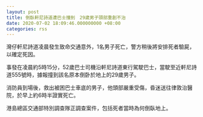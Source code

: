 ```yaml
---
layout: post
title: 倒臥軒尼詩道遭巴士撞到　29歲男子頭部重創不治
date: 2020-07-02 18:09:46.000000000 +08:00
categories: rss
---
```


灣仔軒尼詩道凌晨發生致命交通意外，1名男子死亡，警方稍後將安排死者驗屍，以確定死因。

事發在凌晨約5時15分，52歲巴士司機沿軒尼詩道東行駕駛巴士，當駛至近軒尼詩道555號時，據報撞到該名原本倒卧於地上的29歲男子。

消防員到場後，救出被困巴士車底的男子，他頭部嚴重受傷，昏迷送往律敦治醫院，於早上約6時半證實死亡。

港島總區交通部特別調查隊正調查案件，包括死者當時為何倒臥地上。
